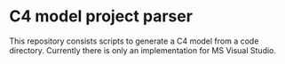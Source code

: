 # C4 model project parser

This repository consists scripts to generate a C4 model from a code directory. Currently there is only an implementation for MS Visual Studio. 
